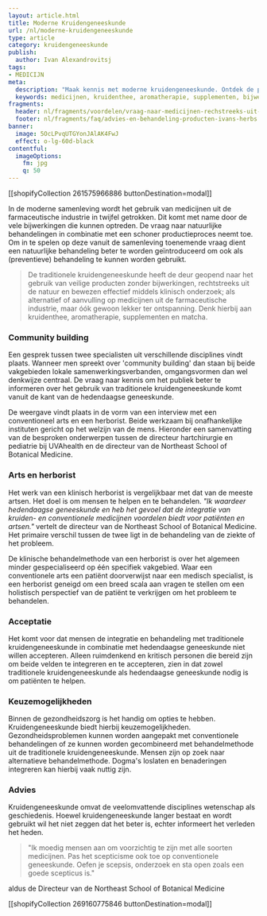 ```yaml
---
layout: article.html
title: Moderne Kruidengeneeskunde
url: /nl/moderne-kruidengeneeskunde
type: article
category: kruidengeneeskunde
publish:
  author: Ivan Alexandrovitsj
tags:
- MEDICIJN
meta:
  description: "Maak kennis met moderne kruidengeneeskunde. Ontdek de producten van Ivan's Herbs: kruidenthee, aromatherapie, supplementen en matcha uit Siberie. Benieuwd naar onze inzichten?"
  keywords: medicijnen, kruidenthee, aromatherapie, supplementen, bijwerkingen, community building, kruidengeneeskunde, geneeskunde
fragments:
  header: nl/fragments/voordelen/vraag-naar-medicijnen-rechstreeks-uit-de-natuur
  footer: nl/fragments/faq/advies-en-behandeling-producten-ivans-herbs
banner:
  image: 5OcLPvqUTGYonJAlAK4FwJ
  effect: o-lg-60d-black
contentful:
  imageOptions:
    fm: jpg
    q: 50
---
```

[[shopifyCollection 261575966886 buttonDestination=modal]]

In de moderne samenleving wordt het gebruik van medicijnen uit de farmaceutische industrie in twijfel getrokken. Dit komt met name door de vele bijwerkingen die kunnen optreden. De vraag naar natuurlijke behandelingen in combinatie met een schoner productieproces neemt toe. Om in te spelen op deze vanuit de samenleving toenemende vraag dient een natuurlijke behandeling beter te worden geïntroduceerd om ook als (preventieve) behandeling te kunnen worden gebruikt.

> De traditionele kruidengeneeskunde heeft de deur geopend naar het gebruik van veilige producten zonder bijwerkingen, rechtstreeks uit de natuur en bewezen effectief middels klinisch onderzoek; als alternatief of aanvulling op medicijnen uit de farmaceutische industrie, maar óók gewoon lekker ter ontspanning. Denk hierbij aan kruidenthee, aromatherapie, supplementen en matcha.

### Community building

Een gesprek tussen twee specialisten uit verschillende disciplines vindt plaats. Wanneer men spreekt over 'community building' dan staan bij beide vakgebieden lokale samenwerkingsverbanden, omgangsvormen dan wel denkwijze centraal. De vraag naar kennis om het publiek beter te informeren over het gebruik van traditionele kruidengeneeskunde komt vanuit de kant van de hedendaagse geneeskunde.

De weergave vindt plaats in de vorm van een interview met een conventioneel arts en een herborist. Beide werkzaam bij onafhankelijke instituten gericht op het welzijn van de mens. Hieronder een samenvatting van de besproken onderwerpen tussen de directeur hartchirurgie en pediatrie bij UVAhealth en de directeur van de Northeast School of Botanical Medicine.

### Arts en herborist

Het werk van een klinisch herborist is vergelijkbaar met dat van de meeste artsen. Het doel is om mensen te helpen en te behandelen. _"Ik waardeer hedendaagse geneeskunde en heb het gevoel dat de integratie van kruiden- en conventionele medicijnen voordelen biedt voor patiënten en artsen."_ vertelt de directeur van de Northeast School of Botanical Medicine. Het primaire verschil tussen de twee ligt in de behandeling van de ziekte of het probleem.

De klinische behandelmethode van een herborist is over het algemeen minder gespecialiseerd op één specifiek vakgebied. Waar een conventionele arts een patiënt doorverwijst naar een medisch specialist, is een herborist geneigd om een breed scala aan vragen te stellen om een holistisch perspectief van de patiënt te verkrijgen om het probleem te behandelen.

### Acceptatie

Het komt voor dat mensen de integratie en behandeling met traditionele kruidengeneeskunde in combinatie met hedendaagse geneeskunde niet willen accepteren. Alleen ruimdenkend en kritisch personen die bereid zijn om beide velden te integreren en te accepteren, zien in dat zowel traditionele kruidengeneeskunde als hedendaagse geneeskunde nodig is om patiënten te helpen.

### Keuzemogelijkheden

Binnen de gezondheidszorg is het handig om opties te hebben. Kruidengeneeskunde biedt hierbij keuzemogelijkheden. Gezondheidsproblemen kunnen worden aangepakt met conventionele behandelingen of ze kunnen worden gecombineerd met behandelmethode uit de traditionele kruidengeneeskunde. Mensen zijn op zoek naar alternatieve behandelmethode. Dogma's loslaten en benaderingen integreren kan hierbij vaak nuttig zijn.

### Advies

Kruidengeneeskunde omvat de veelomvattende disciplines wetenschap als geschiedenis. Hoewel kruidengeneeskunde langer bestaat en wordt gebruikt wil het niet zeggen dat het beter is, echter informeert het verleden het heden.

> "Ik moedig mensen aan om voorzichtig te zijn met alle soorten medicijnen. Pas het scepticisme ook toe op conventionele geneeskunde. Oefen je scepsis, onderzoek en sta open zoals een goede scepticus is."

aldus de Directeur van de Northeast School of Botanical Medicine

[[shopifyCollection 269160775846 buttonDestination=modal]]
